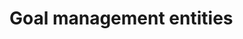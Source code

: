 # Goal management entities

<!-- https://docs.microsoft.com/en-us/dynamics365/customer-engagement/developer/goal-management-entities -->